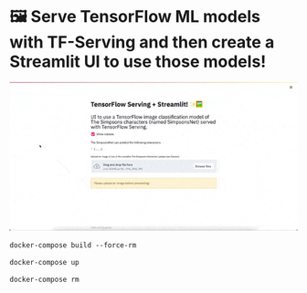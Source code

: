 # :framed_picture: Serve TensorFlow ML models with TF-Serving and then create a Streamlit UI to use those models!

![](demo.gif)

```
docker-compose build --force-rm
```

```
docker-compose up
```

```
docker-compose rm
```
